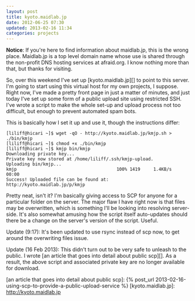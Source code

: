 ```yaml
---
layout: post
title: kyoto.maidlab.jp
date: 2012-06-25 07:30
updated: 2013-02-16 11:34
categories: projects
---
```

**Notice**: If you're here to find information about maidlab.jp, this is 
the wrong place. Maidlab.jp is a top level domain name whose use is shared 
through the non-profit DNS hosting services at afraid.org. I know nothing 
more than that, but thanks for visiting.

So, over this weekend I've set up [kyoto.maidlab.jp][] to point to this 
server. I'm going to start using this virtual host for my own projects, I 
suppose. Right now, I've made a pretty front page in just a matter of 
minutes, and just today I've set up some form of a public upload site using 
restricted SSH. I've wrote a script to make the whole set-up and upload 
process not too difficult, but enough to prevent automated spam bots.

This is basically how I set it up and use it, though the instructions differ:

    [liliff@hicari ~]$ wget -qO - http://kyoto.maidlab.jp/kmjp.sh > ./bin/kmjp
    [liliff@hicari ~]$ chmod +x ./bin/kmjp
    [liliff@hicari ~]$ kmjp bin/kmjp 
    Downloading private key...
    Private key now stored at /home/liliff/.ssh/kmjp-upload.
    Uploading bin/kmjp...
    kmjp                                      100% 1419     1.4KB/s   00:00    
    Success! Uploaded file can be found at:
    http://kyoto.maidlab.jp/p/kmjp

Pretty neat, isn't it? I'm basically giving access to SCP for anyone for a 
particular folder on the server. The major flaw I have right now is that 
files may be overwritten, which is something I'll be looking into resolving 
server-side. It's also somewhat amusing how the script itself auto-updates 
should there be a change on the server's version of the script. Useful.

Update (9:17): It's been updated to use rsync instead of scp now, to get 
around the overwriting files issue.

Update (16 Feb 2013): This didn't turn out to be very safe to unleash to 
the public. I wrote [an article that goes into detail about public scp][]. 
As a result, the above script and associated private key are no longer available 
for download.

[an article that goes into detail about public scp]: {% post_url 2013-02-16-using-scp-to-provide-a-public-upload-service %}
[kyoto.maidlab.jp]: http://kyoto.maidlab.jp
